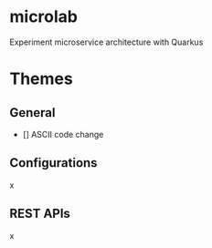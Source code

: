 # microlab
Experiment microservice architecture with Quarkus

# Themes
## General
- [] ASCII code change

## Configurations
x

## REST APIs
x
